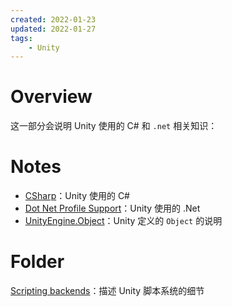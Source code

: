 ```yaml
---
created: 2022-01-23
updated: 2022-01-27
tags:
    - Unity
---
```


# Overview

这一部分会说明 Unity 使用的 C# 和 `.net`  相关知识：

# Notes

- [CSharp](Scripting%20Architecture/CSharp.md)：Unity 使用的 C# 
- [Dot Net Profile Support](Scripting%20Architecture/Dot%20Net%20Profile%20Support.md)：Unity 使用的 .Net 
- [UnityEngine.Object](Scripting%20Architecture/UnityEngine.Object.md)：Unity 定义的 `Object` 的说明

# Folder

[Scripting backends](Scripting%20Architecture/Scripting%20backends.md)：描述 Unity 脚本系统的细节